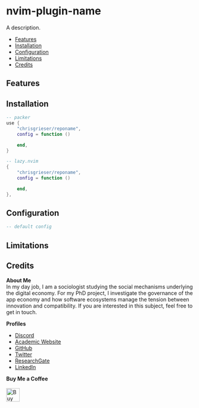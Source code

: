 # nvim-plugin-name
A description.

<!--toc:start-->
- [Features](#features)
- [Installation](#installation)
- [Configuration](#configuration)
- [Limitations](#limitations)
- [Credits](#credits)
<!--toc:end-->

## Features

## Installation

```lua
-- packer
use {
	"chrisgrieser/reponame",
	config = function () 

	end,
}

-- lazy.nvim
{
	"chrisgrieser/reponame",
	config = function () 

	end,
},
```

## Configuration

```lua
-- default config

```

## Limitations

## Credits
<!-- vale Google.FirstPerson = NO -->
__About Me__  
In my day job, I am a sociologist studying the social mechanisms underlying the digital economy. For my PhD project, I investigate the governance of the app economy and how software ecosystems manage the tension between innovation and compatibility. If you are interested in this subject, feel free to get in touch.

__Profiles__  
- [Discord](https://discordapp.com/users/462774483044794368/)
- [Academic Website](https://chris-grieser.de/)
- [GitHub](https://github.com/chrisgrieser/)
- [Twitter](https://twitter.com/pseudo_meta)
- [ResearchGate](https://www.researchgate.net/profile/Christopher-Grieser)
- [LinkedIn](https://www.linkedin.com/in/christopher-grieser-ba693b17a/)

__Buy Me a Coffee__  
<br>
<a href='https://ko-fi.com/Y8Y86SQ91' target='_blank'><img height='36' style='border:0px;height:36px;' src='https://cdn.ko-fi.com/cdn/kofi1.png?v=3' border='0' alt='Buy Me a Coffee at ko-fi.com' /></a>
